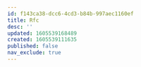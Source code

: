```yaml
---
id: f143ca38-dcc6-4cd3-b84b-997aec1160ef
title: Rfc
desc: ''
updated: 1605539168489
created: 1605539111635
published: false
nav_exclude: true
---
```


